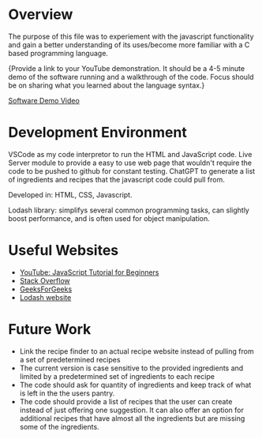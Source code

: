 # Overview
The purpose of this file was to experiement with the javascript functionality and gain a better understanding of its uses/become more familiar with a C based programming language.

{Provide a link to your YouTube demonstration. It should be a 4-5 minute demo of the software running and a walkthrough of the code. Focus should be on sharing what you learned about the language syntax.}

[Software Demo Video](http://youtube.link.goes.here)

# Development Environment
VSCode as my code interpretor to run the HTML and JavaScript code.
Live Server module to provide a easy to use web page that wouldn't require the code to be pushed to github for constant testing.
ChatGPT to generate a list of ingredients and recipes that the javascript code could pull from.

Developed in:
HTML, CSS, Javascript. 

Lodash library: 
simplifys several common programming tasks, can slightly boost performance, and is often used for object manipulation.

# Useful Websites

- [YouTube: JavaScript Tutorial for Beginners](https://youtu.be/W6NZfCO5SIk)
- [Stack Overflow](https://stackoverflow.com/questions/578095/how-to-get-data-with-javascript-from-another-server)
- [GeeksForGeeks](https://www.geeksforgeeks.org/how-to-parse-json-data-in-javascript/)
- [Lodash website](https://lodash.com/#:~:text=Lodash%20makes%20JavaScript%20easier%20by,Manipulating%20%26%20testing%20values)


# Future Work

- Link the recipe finder to an actual recipe website instead of pulling from a set of predetermined recipes
- The current version is case sensitive to the provided ingredients and limited by a predetermined set of ingredients to each recipe
- The code should ask for quantity of ingredients and keep track of what is left in the the users pantry. 
- The code should provide a list of recipes that the user can create instead of just offering one suggestion. It can also offer an option for additional recipes that have almost all the ingredients but are missing some of the ingredients.